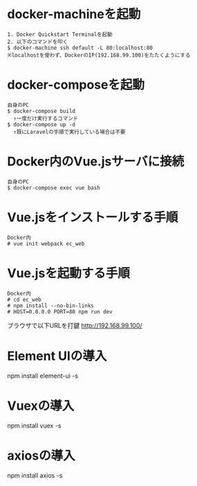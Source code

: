 # docker-machineを起動
```
1. Docker Quickstart Terminalを起動
2. 以下のコマンドを叩く
$ docker-machine ssh default -L 80:localhost:80
※localhostを使わず、DockerのIP(192.168.99.100)をたたくようにする
```

# docker-composeを起動
```
自身のPC
$ docker-compose build
  ↑一度だけ実行するコマンド
$ docker-compose up -d
  ↑既にLaravelの手順で実行している場合は不要
```

# Docker内のVue.jsサーバに接続
```
自身のPC
$ docker-compose exec vue bash
```

# Vue.jsをインストールする手順
```
Docker内
# vue init webpack ec_web
```

# Vue.jsを起動する手順
```
Docker内
# cd ec_web
# npm install --no-bin-links
# HOST=0.0.0.0 PORT=80 npm run dev
```

ブラウザで以下URLを打鍵
http://192.168.99.100/

# Element UIの導入
npm install element-ui -s

# Vuexの導入
npm install vuex -s

# axiosの導入
npm install axios -s
